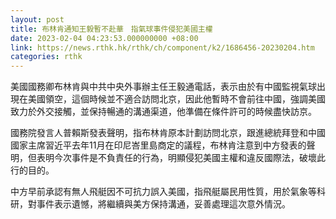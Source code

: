 ```yaml
---
layout: post
title: 布林肯通知王毅暫不赴華　指氣球事件侵犯美國主權
date: 2023-02-04 04:23:53.000000000 +08:00
link: https://news.rthk.hk/rthk/ch/component/k2/1686456-20230204.htm
categories: rthk
---
```


美國國務卿布林肯與中共中央外事辦主任王毅通電話，表示由於有中國監視氣球出現在美國領空，這個時候並不適合訪問北京，因此他暫時不會前往中國，強調美國致力於外交接觸，並保持暢通的溝通渠道，他準備在條件許可的時候盡快訪京。

國務院發言人普賴斯發表聲明，指布林肯原本計劃訪問北京，跟進總統拜登和中國國家主席習近平去年11月在印尼峇里島商定的議程，布林肯注意到中方發表的聲明，但表明今次事件是不負責任的行為，明顯侵犯美國主權和違反國際法，破壞此行的目的。

中方早前承認有無人飛艇因不可抗力誤入美國，指飛艇屬民用性質，用於氣象等科研，對事件表示遺憾，將繼續與美方保持溝通，妥善處理這次意外情況。
